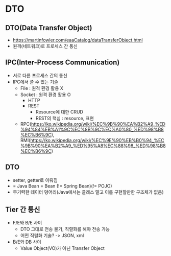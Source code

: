 # DTO

## DTO(Data Transfer Object)
- https://martinfowler.com/eaaCatalog/dataTransferObject.html
- 원격(네트워크)로 프로세스 간 통신

## IPC(Inter-Process Communication)
- 서로 다른 프로세스 간의 통신
- IPC에서 쓸 수 있는 기술
  - File : 원격 환경 활용 X
  - Socket : 원격 환경 활용 O
    - HTTP
    - REST
      - Resource에 대한 CRUD
      - REST의 핵심 : resource, 표현
  - RPC(https://ko.wikipedia.org/wiki/%EC%9B%90%EA%B2%A9_%ED%94%84%EB%A1%9C%EC%8B%9C%EC%A0%80_%ED%98%B8%EC%B6%9C), RMI(https://ko.wikipedia.org/wiki/%EC%9E%90%EB%B0%94_%EC%9B%90%EA%B2%A9_%ED%95%A8%EC%88%98_%ED%98%B8%EC%B6%9C)

## DTO
- setter, getter로 이뤄짐
- = Java Bean = Bean (!= Spring Bean)(!= POJO)
- 무기력한 데이터 덩어리(Java에서는 클래스 말고 이를 구현할만한 구조체가 없음)

## Tier 간 통신
- F/E와 B/E 사이
  - DTO 그대로 전송 불가, 직렬화를 해야 전송 가능
  - 어떤 직렬화 기술? -> JSON, xml
- B/E와 DB 사이
  - Value Object(VO)가 아닌 Transfer Object